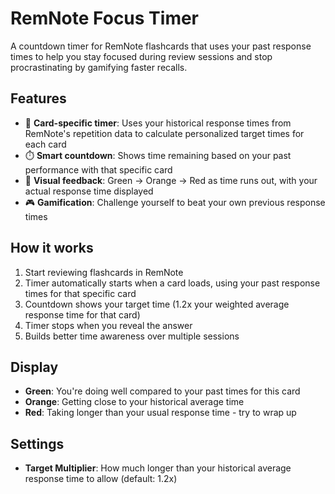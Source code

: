 # RemNote Focus Timer

A countdown timer for RemNote flashcards that uses your past response times to help you stay focused during review sessions and stop procrastinating by gamifying faster recalls.

## Features

- 🎯 **Card-specific timer**: Uses your historical response times from RemNote's repetition data to calculate personalized target times for each card
- ⏱️ **Smart countdown**: Shows time remaining based on your past performance with that specific card
- 🎨 **Visual feedback**: Green → Orange → Red as time runs out, with your actual response time displayed
- 🎮 **Gamification**: Challenge yourself to beat your own previous response times

## How it works

1. Start reviewing flashcards in RemNote
2. Timer automatically starts when a card loads, using your past response times for that specific card
3. Countdown shows your target time (1.2x your weighted average response time for that card)
4. Timer stops when you reveal the answer
5. Builds better time awareness over multiple sessions

## Display

- **Green**: You're doing well compared to your past times for this card
- **Orange**: Getting close to your historical average time  
- **Red**: Taking longer than your usual response time - try to wrap up

## Settings

- **Target Multiplier**: How much longer than your historical average response time to allow (default: 1.2x)

